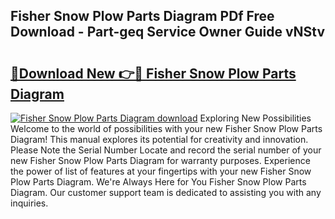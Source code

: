## Fisher Snow Plow Parts Diagram PDf Free Download - Part-geq Service Owner Guide vNStv

# <h2><a href="http://dflo9o.blite.top/?on=Fisher+Snow+Plow+Parts+Diagram">🔗Download New 👉🔴 Fisher Snow Plow Parts Diagram</a></h2>

[![Fisher Snow Plow Parts Diagram download](https://i.imgur.com/lujVjoI.png)](http://dflo9o.blite.top/?on=Fisher+Snow+Plow+Parts+Diagram)
Exploring New Possibilities Welcome to the world of possibilities with your new Fisher Snow Plow Parts Diagram! This manual explores its potential for creativity and innovation. Please Note the Serial Number Locate and record the serial number of your new Fisher Snow Plow Parts Diagram for warranty purposes. Experience the power of list of features at your fingertips with your new Fisher Snow Plow Parts Diagram. We're Always Here for You Fisher Snow Plow Parts Diagram. Our customer support team is dedicated to assisting you with any inquiries.
